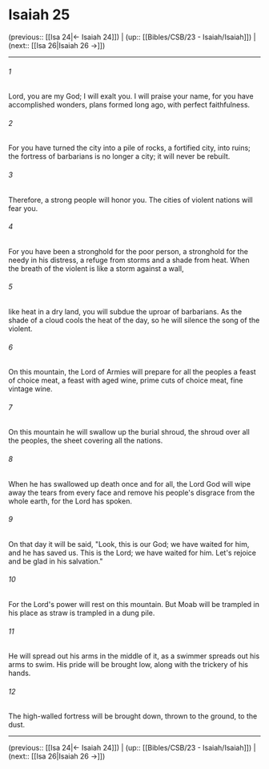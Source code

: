 # Isaiah 25

(previous:: [[Isa 24|← Isaiah 24]]) | (up:: [[Bibles/CSB/23 - Isaiah/Isaiah]]) | (next:: [[Isa 26|Isaiah 26 →]])

***


###### 1 
Lord, you are my God; I will exalt you. I will praise your name, for you have accomplished wonders, plans formed long ago, with perfect faithfulness. 

###### 2 
For you have turned the city into a pile of rocks, a fortified city, into ruins; the fortress of barbarians is no longer a city; it will never be rebuilt. 

###### 3 
Therefore, a strong people will honor you. The cities of violent nations will fear you. 

###### 4 
For you have been a stronghold for the poor person, a stronghold for the needy in his distress, a refuge from storms and a shade from heat. When the breath of the violent is like a storm against a wall, 

###### 5 
like heat in a dry land, you will subdue the uproar of barbarians. As the shade of a cloud cools the heat of the day, so he will silence the song of the violent. 

###### 6 
On this mountain, the Lord of Armies will prepare for all the peoples a feast of choice meat, a feast with aged wine, prime cuts of choice meat, fine vintage wine. 

###### 7 
On this mountain he will swallow up the burial shroud, the shroud over all the peoples, the sheet covering all the nations. 

###### 8 
When he has swallowed up death once and for all, the Lord God will wipe away the tears from every face and remove his people's disgrace from the whole earth, for the Lord has spoken. 

###### 9 
On that day it will be said, "Look, this is our God; we have waited for him, and he has saved us. This is the Lord; we have waited for him. Let's rejoice and be glad in his salvation." 

###### 10 
For the Lord's power will rest on this mountain. But Moab will be trampled in his place as straw is trampled in a dung pile. 

###### 11 
He will spread out his arms in the middle of it, as a swimmer spreads out his arms to swim. His pride will be brought low, along with the trickery of his hands. 

###### 12 
The high-walled fortress will be brought down, thrown to the ground, to the dust.

***

(previous:: [[Isa 24|← Isaiah 24]]) | (up:: [[Bibles/CSB/23 - Isaiah/Isaiah]]) | (next:: [[Isa 26|Isaiah 26 →]])
